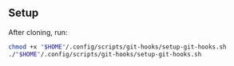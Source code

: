 ## Setup 

After cloning, run: 
```sh
chmod +x "$HOME"/.config/scripts/git-hooks/setup-git-hooks.sh
./"$HOME"/.config/scripts/git-hooks/setup-git-hooks.sh
```
